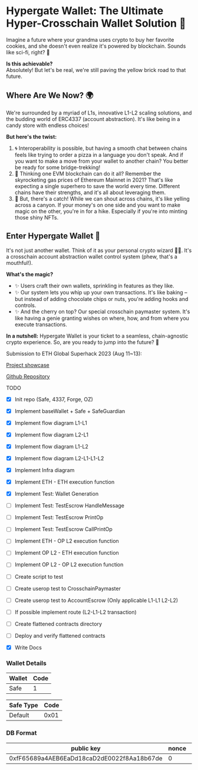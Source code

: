 # **Hypergate Wallet**: The Ultimate Hyper-Crosschain Wallet Solution 🚀

Imagine a future where your grandma uses crypto to buy her favorite cookies, and she doesn't even realize it's powered by blockchain. Sounds like sci-fi, right? 🌌

**Is this achievable?**  
Absolutely! But let's be real, we're still paving the yellow brick road to that future.

## **Where Are We Now?** 🌍
We're surrounded by a myriad of L1s, innovative L1-L2 scaling solutions, and the budding world of ERC4337 (account abstraction). It's like being in a candy store with endless choices!

**But here's the twist:**  
1. 🌀 Interoperability is possible, but having a smooth chat between chains feels like trying to order a pizza in a language you don't speak. And if you want to make a move from your wallet to another chain? You better be ready for some bridge-trekking!
2. 🚀 Thinking one EVM blockchain can do it all? Remember the skyrocketing gas prices of Ethereum Mainnet in 2021? That's like expecting a single superhero to save the world every time. Different chains have their strengths, and it's all about leveraging them.
3. 🌉 But, there's a catch! While we can shout across chains, it's like yelling across a canyon. If your money's on one side and you want to make magic on the other, you're in for a hike. Especially if you're into minting those shiny NFTs.

## **Enter Hypergate Wallet** 🌟
It's not just another wallet. Think of it as your personal crypto wizard 🧙‍♂️. It's a crosschain account abstraction wallet control system (phew, that's a mouthful!).

**What's the magic?**  
- ✨ Users craft their own wallets, sprinkling in features as they like.  
- ✨ Our system lets you whip up your own transactions. It's like baking – but instead of adding chocolate chips or nuts, you're adding hooks and controls.  
- ✨ And the cherry on top? Our special crosschain paymaster system. It's like having a genie granting wishes on where, how, and from where you execute transactions.

**In a nutshell:** Hypergate Wallet is your ticket to a seamless, chain-agnostic crypto experience. So, are you ready to jump into the future? 🚀

Submission to ETH Global Superhack 2023 (Aug 11~13):

[Project showcase](https://ethglobal.com/showcase/hypergate-wallet-h1esy)

[Github Repository](https://github.com/qi-protocol/eth-superhack)

TODO

- [x] Init repo (Safe, 4337, Forge, OZ)
- [x] Implement baseWallet + Safe + SafeGuardian
- [x] Implement flow diagram L1-L1
- [x] Implement flow diagram L2-L1
- [x] Implement flow diagram L1-L2
- [x] Implement flow diagram L2-L1-L1-L2
- [x] Implement Infra diagram
- [x] Implement ETH - ETH execution function
- [x] Implement Test: Wallet Generation
- [ ] Implement Test: TestEscrow HandleMessage
- [ ] Implement Test: TestEscrow PrintOp
- [ ] Implement Test: TestEscrow CallPrintOp
- [ ] Implement ETH - OP L2 execution function
- [ ] Implement OP L2 - ETH execution function
- [ ] Implement OP L2 - OP L2 execution function
- [ ] Create script to test 
- [ ] Create userop test to CrosschainPaymaster
- [ ] Create userop test to AccountEscrow (Only applicable L1-L1 L2-L2)
- [ ] If possible implement route (L2-L1-L2 transaction)
- [ ] Create flattened contracts directory
- [ ] Deploy and verify flattened contracts
- [x] Write Docs



### Wallet Details

| Wallet      | Code       |
| ----------- | ---------- |
| Safe        | 1          |

| Safe Type   | Code       |
| ----------- | ---------- |
| Default     | 0x01       |

### DB Format

| public key                                 | nonce        | wallet    | type      |
| ------------------------------------------ | ------------ | --------- | --------- |
| 0xfF65689a4AEB6EaDd18caD2dE0022f8Aa18b67de | 0            | 1         | 0x1       |